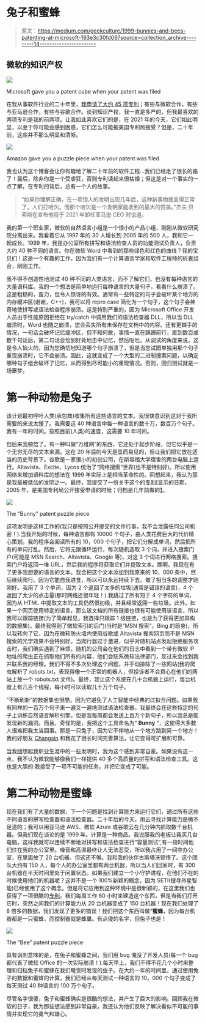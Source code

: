 # 兔子和蜜蜂

> 原文：<https://medium.com/geekculture/1999-bunnies-and-bees-patenting-at-microsoft-193e3c30fd06?source=collection_archive---------14----------------------->

## 微软的知识产权

![](img/88890372512865850e1e13ce91263616.png)

Microsoft gave you a patent cube when your patent was filed

在我从事软件行业的二十年里，[我申请了大约 45 项专利](https://patents.justia.com/inventor/carlos-alejandro-arguelles)；有些与微软合作，有些与亚马逊合作，有些与谷歌合作。谈到知识产权，我一直是多产的，但我最喜欢的两项专利是我的前两项。让我如此喜欢它们的是，在 2021 年的今天，它们如此明显，以至于你可能会感到困惑，它们怎么可能被美国专利局接受？但是，二十年前，这些并不那么明显和清晰。

![](img/5d1e250f69bd92911df1bc0058b4e22d.png)

Amazon gave you a puzzle piece when your patent was filed

我也认为这个博客会让你有趣地了解二十年前的软件工程…我们已经走了很长的路了！最后，除非你是一个受虐狂，否则专利读起来很枯燥；但这是对一个事实的一点了解，在专利的背后，总有一个人的故事。

> “如果你理解正确，在一项惊人的发明出现几年后，这种新事物就变得正常了。人们打哈欠。而那个哈欠是一个发明家能收到的最大的赞美。”杰夫·贝索斯在宣布他将于 2021 年卸任亚马逊 CEO 时说道。

我的第一个职业家，微软的自然语言小组是一个很小的产品小组，刚刚从微软研究院分离出来。我看着它从 1997 年的 30 人增长到 2005 年的 500 人，我和它一起成长。1999 年，我是办公室所有拼写和语法检查人员的功能测试负责人，负责大约 40 种不同的语言。你在微软 Word 中看到的那些绿色和红色的曲线？我的宝贝们！这是一个有趣的工作，因为我们有一个计算语言学家和软件工程师的折衷组合，刚刚工作。

我不得不创造性地测试 40 种不同的人类语言，而不了解它们，也没有每种语言的大量语料库。我的一个想法是简单地运行每种语言的大量句子，看看什么崩溃了。这是粗糙的，蛮力，但令人惊讶的有效。通常有一些特定的句子会破坏某个地方的内存缓冲区(谢谢，C++)，我可以将 repro case 简化为一个句子，这个句子会神奇地使拼写或语法检查程序崩溃。这是特别严重的，因为 Microsoft Office 开发人员出于性能原因拒绝在 try/catch 中调用我们的语法检查器 DLL，所以当 DLL 崩溃时，Word 也随之崩溃，您会丢失所有未保存在文档中的内容。还有更棘手的情况，一句话会破坏记忆缓冲区，但不知何故，事情一直在蹒跚前行，直到数百或数千句话后，第二句话会恰到好处地击中记忆，然后呕吐。从调试的角度来说，这是令人恼火的，因为您确切地知道哪个句子崩溃了，但是当您试图单独用那个句子重现崩溃时，它不会崩溃。因此，这就变成了一个大型的二进制搜索问题，以确定哪种句子组合破坏了记忆，从而得到尽可能小的重现情况。否则，回归测试就是一场噩梦。

# 第一种动物是兔子

该计划最初呼吁人类(承包商)收集所有这些语言的文本。我很快意识到这对于我所需要的来说太慢了。我需要这 40 种语言中每一种语言的数十万，数百万个句子。我有一年的时间。按照目前(人类)的速度，这需要 10 年时间。

但后来我顿悟了。有一种叫做“万维网”的东西，它还处于起步阶段，但它似乎是一个无穷无尽的文本来源。这在 20 年后的今天是显而易见的，但让我们把它放在适当的历史背景下。谷歌是一家很小的初创公司，在斯坦福大学宿舍的两台电脑上运行。Altavista、Excite、Lycos 统治了“网络搜索”世界(也不是特别好)。所以使用网络来增加语料库的想法在 1999 年实际上是相当革命性的。回想起来，我认为那是我最被低估的发明之一。最终，我提交了一份关于这个的[专利](https://patents.justia.com/patent/20070106977)[显示的日期，2005 年，是美国专利局公开接受申请的时候；归档是几年前做的】。

![](img/c1654fc9a8aa0555266e38d476192f1a.png)

The “Bunny” patent puzzle piece

这项发明是这样工作的(我只是按照公开提交的文件行事，我不会泄露任何公司机密！).当我开始的时候，每种语言都有 10000 个句子，由人类花费巨大的代价精心策划。我的程序会阅读所有的 10，000 个句子，把它们分解成单词，然后把所有的单词打乱。然后，它将无限循环运行，每次随机选取 3 个词，并进入搜索门户(可能是 MSN Search、Altavista、Google 等)，对这 3 个词进行网络搜索。搜索门户将返回一堆 URL，然后我的程序将获取它们并提取文本。瞧啊。我现在有了更多我想要的语言的文本。我会把这个文本添加到我原来的 10，000 条中，然后继续爬行。因为它能自我进食，所以可以永远持续下去。做了相当多的调整才刚刚好。我用了 3 个单词，因为 2 个返回了太多的垃圾(通常是错误的语言)，4 个返回了太少的点击量(那时网络还很年轻！).我跳过了所有短于 4 个字符的单词，因为从 HTML 中提取文本的工具仍然很初级，并且经常返回一些垃圾。此外，如果一个网页使用特定的语言，那么该文档的所有链接也很有可能使用该语言，所以我可以跟踪链接(为了简单起见，我选择只跟踪 1 级链接，也是为了获得更加异构的数据集)。最终我得到了微软索引的后门(当时是“MSN 搜索”，Bing 的前身)，所以我转向了它，因为在微软防火墙内使用谷歌或 Altavista 搜索网页而不是 MSN 搜索的光学效果不会特别好。当爬行器过于激进，似乎对随机站点发起拒绝服务攻击时，我们确实遇到了麻烦。随机的公司会在他们的日志中看到一个带有微软 IP 地址的爬虫正在抓取他们所有的内容，他们会联系微软法律部门，反过来会找到我并联系我的经理。我们不得不多次处理这个问题，并手动排除了一些网站(我的爬虫解析了 robots.txt，表现得像一个正常的机器人，但投诉者不会费心在他们的网站上放一个 robots.txt 文件)。最终，我让这个系统在几十台机器上运行，每台机器上有几百个线程，每小时可以读取几十万个句子。

“不断刷新”的数据集也很酷，因为它避免了人工智能中经典的过拟合问题。如果我有同样的一百万个句子来一遍又一遍地测试语法检查器，我最终会在这些特定的句子上训练自然语言解析引擎。但是我每周都会发送上百万个新句子，所以我总是能发现新的漏洞。而且，奇怪的是，我把这个工具命名为“ **Bunny** ”，这使得大多数人很难把我太当回事。那是一只兔子，因为它不停地从一个地方跳到另一个地方！我的好朋友 [Changsin](https://www.linkedin.com/in/changsin/) 和我花了很长时间完善算法，让它变得可扩展和可靠。

当我回想起我职业生涯中的一些发明时，我为这个感到非常自豪。如果没有这一点，我不认为微软能够像我们一样提供 40 多个高质量的拼写和语法检查工具。这也是大胆的:我接受了一项不可能的任务，并把它变成了可能。

# 第二种动物是蜜蜂

现在我们有了大量的数据，下一个问题是找到计算能力来运行它们，通过所有这些不同语言的拼写检查器和语法检查器。二十年后的今天，用云寻找计算能力是微不足道的；我可以用亚马逊 AWS、微软 Azure 或谷歌云在几分钟内抓取数千台机器。但我们现在谈论的是 1999 年。计算是一种商品。我说服我的老板让我买几台电脑，这样我就可以连续不断地对拼写和语法检查进行“容量测试”,有一段时间他们住在我的办公室里。噪音和高温最终让人无法忍受，所以我占用了一间空办公室，在里面放了 20 台机器。但这还不够。我和我的伙伴古斯塔沃顿悟了。这个团队大约有 150 人，每个人的办公室里都有两台机器，所以当人们回家时，有 300 台机器在半天时间里处于闲置状态。如果我们建立一个小守护进程，在他们不在的时候使用他们的机器呢？这并不是一个 100%新颖的概念，因为 SETI(搜寻外星智能)已经使用了这个概念。但是将它应用到这种环境中是很新颖的，在这里我们也获得了一项很酷的[专利](https://patents.justia.com/patent/7823138)。我们每周工作 60 小时来建造这个东西，但是当我们打开它时，突然之间我们的计算能力从 20 台机器变成了 150 台机器！现在我们处理了 8 倍多的数据，我们发现了更多的错误！我们把这个东西叫做“**蜜蜂**，因为每台机器都是一只蜜蜂，而控制器就是蜂巢。有点傻的名字，但兔子也是！

![](img/434315ba05ee3a578f807d080a3a787e.png)

The “Bee” patent puzzle piece

具有讽刺意味的是，在兔子和蜜蜂之间，我们用 bug 淹没了开发人员(每一个 bug 都代表了微软 Office 的一次实际崩溃！).每天早上，我们不得不花几个小时来整理和归档兔子和蜜蜂在我们睡觉时发现的虫子。在大约一年的时间里，通过使用兔子的数据和蜜蜂的计算，我们已经从每天测试一种语言的 10，000 个句子变成了每天测试 40 种语言的 100 万个句子。

尽管名字很傻，兔子和蜜蜂确实是很酷的想法，并产生了巨大的影响。回顾我在微软的日子，我为那些想法感到非常自豪。我还认为他们反映了解决看似不可能的事情并实现它的勇气和雄心。